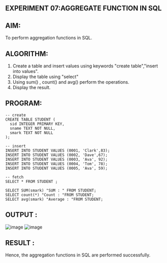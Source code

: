 ## EXPERIMENT 07:AGGREGATE FUNCTION IN SQL
## AIM:
To perform aggregation functions in SQL.

## ALGORITHM:
1. Create a table and insert values using keywords "create table","insert into values".
2. Display the table using "select"
3. Using sum() , count() and avg() perform the operations.
4. Display the result.

## PROGRAM:
```
-- create
CREATE TABLE STUDENT (
  sid INTEGER PRIMARY KEY,
  sname TEXT NOT NULL,
  smark TEXT NOT NULL
);

-- insert
INSERT INTO STUDENT VALUES (0001, 'Clark',83);
INSERT INTO STUDENT VALUES (0002, 'Dave',67);
INSERT INTO STUDENT VALUES (0003, 'Ava', 92);
INSERT INTO STUDENT VALUES (0004, 'Tom', 78);
INSERT INTO STUDENT VALUES (0005, 'Ava', 59);

-- fetch 
SELECT * FROM STUDENT ;

SELECT SUM(smark) "SUM : " FROM STUDENT;
SELECT count(*) "Count : "FROM STUDENT;
SELECT avg(smark) "Average : "FROM STUDENT;
```
## OUTPUT :
![image](https://github.com/Evangelin-Ruth/dbms-ex7/assets/94219798/6c98455f-94f6-4e01-8674-54d0410ddeca)
![image](https://github.com/Evangelin-Ruth/dbms-ex7/assets/94219798/bfc3c55b-8474-4599-a3e5-f660fc2f549c)
## RESULT :
Hence, the aggregation functions in SQL are performed successfully.

